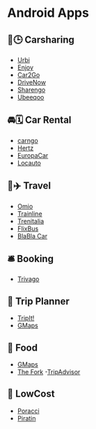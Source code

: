 # Android Apps

## 🚗🕒 Carsharing
- [Urbi]()
- [Enjoy]()
- [Car2Go]()
- [DriveNow]()
- [Sharengo]()
- [Ubeeqoo]()

## 🚘🗓️ Car Rental
- [carngo]()
- [Hertz]()
- [EuropaCar]()
- [Locauto]()

## 🚅✈️ Travel
- [Omio]()
- [Trainline]()
- [Trenitalia]()
- [FlixBus]()
- [BlaBla Car]()

## 🛎️ Booking
- [Trivago]()

## 🎒 Trip Planner
- [TripIt!]()
- [GMaps]()

## 🍝 Food
- [GMaps]()
- [The Fork]()
-[TripAdvisor]()

## 👛 LowCost
- [Poracci]()
- [Piratin]()
